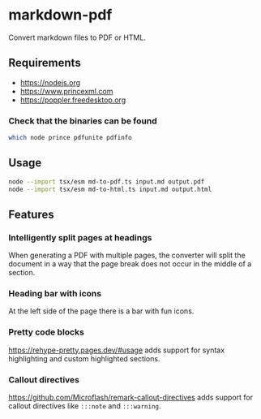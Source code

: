 # markdown-pdf

Convert markdown files to PDF or HTML.

## Requirements

- https://nodejs.org
- https://www.princexml.com
- https://poppler.freedesktop.org

### Check that the binaries can be found

```sh
which node prince pdfunite pdfinfo
```

## Usage

```sh "pdf" "html"
node --import tsx/esm md-to-pdf.ts input.md output.pdf
node --import tsx/esm md-to-html.ts input.md output.html
```

## Features

### Intelligently split pages at headings

When generating a PDF with multiple pages, the converter will split the document in a way that the page break does not occur in the middle of a section.

### Heading bar with icons

At the left side of the page there is a bar with fun icons.

### Pretty code blocks

https://rehype-pretty.pages.dev/#usage adds support for syntax highlighting and custom highlighted sections.

### Callout directives

https://github.com/Microflash/remark-callout-directives adds support for callout directives like `:::note` and `:::warning`.
